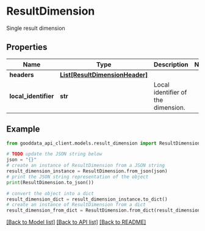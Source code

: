 # ResultDimension

Single result dimension

## Properties

Name | Type | Description | Notes
------------ | ------------- | ------------- | -------------
**headers** | [**List[ResultDimensionHeader]**](ResultDimensionHeader.md) |  | 
**local_identifier** | **str** | Local identifier of the dimension. | 

## Example

```python
from gooddata_api_client.models.result_dimension import ResultDimension

# TODO update the JSON string below
json = "{}"
# create an instance of ResultDimension from a JSON string
result_dimension_instance = ResultDimension.from_json(json)
# print the JSON string representation of the object
print(ResultDimension.to_json())

# convert the object into a dict
result_dimension_dict = result_dimension_instance.to_dict()
# create an instance of ResultDimension from a dict
result_dimension_from_dict = ResultDimension.from_dict(result_dimension_dict)
```
[[Back to Model list]](../README.md#documentation-for-models) [[Back to API list]](../README.md#documentation-for-api-endpoints) [[Back to README]](../README.md)


